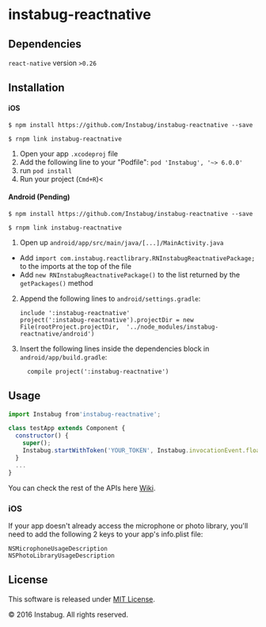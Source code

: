 
# instabug-reactnative

## Dependencies

`react-native` version `>0.26`

## Installation

#### iOS

`$ npm install https://github.com/Instabug/instabug-reactnative --save`

`$ rnpm link instabug-reactnative`

1. Open your app `.xcodeproj` file
2. Add the following line to your "Podfile": `pod 'Instabug', '~> 6.0.0'`
3. run `pod install`
4. Run your project (`Cmd+R`)<

#### Android (Pending)

`$ npm install https://github.com/Instabug/instabug-reactnative --save`

`$ rnpm link instabug-reactnative`

1. Open up `android/app/src/main/java/[...]/MainActivity.java`
  - Add `import com.instabug.reactlibrary.RNInstabugReactnativePackage;` to the imports at the top of the file
  - Add `new RNInstabugReactnativePackage()` to the list returned by the `getPackages()` method
2. Append the following lines to `android/settings.gradle`:
  	```
  	include ':instabug-reactnative'
  	project(':instabug-reactnative').projectDir = new File(rootProject.projectDir, 	'../node_modules/instabug-reactnative/android')
  	```
3. Insert the following lines inside the dependencies block in `android/app/build.gradle`:
  	```
      compile project(':instabug-reactnative')
  	```

## Usage
```javascript
import Instabug from'instabug-reactnative';

class testApp extends Component {
  constructor() {
    super();
    Instabug.startWithToken('YOUR_TOKEN', Instabug.invocationEvent.floatingButton);
  }
  ...
}
```

You can check the rest of the APIs here [Wiki](https://github.com/Instabug/instabug-reactnative/wiki).

### iOS

If your app doesn't already access the microphone or photo library, you'll need to add the following 2 keys to your app's info.plist file:

    NSMicrophoneUsageDescription
    NSPhotoLibraryUsageDescription
  
## License

This software is released under <a href="https://opensource.org/licenses/mit-license.php">MIT License</a>.

© 2016 Instabug. All rights reserved.